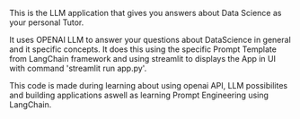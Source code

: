 This is the LLM application that gives you  answers about Data Science as your personal Tutor.

It uses OPENAI LLM to answer your questions about DataScience in general and it specific concepts.
It does this using the specific Prompt Template from LangChain framework and using streamlit to displays the App in UI with command 'streamlit run app.py'.

This code is made during learning about using openai API, LLM possibilites and building applications aswell as learning Prompt Engineering using LangChain. 